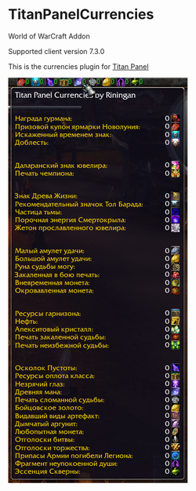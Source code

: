 # TitanPanelCurrencies
World of WarCraft Addon

Supported client version 7.3.0

This is the currencies plugin for [Titan Panel](http://www.titanpanel.org/index.html)

![demo_preview](./preview.png)
